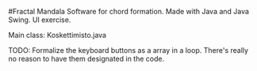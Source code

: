 #Fractal Mandala
Software for chord formation. 
Made with Java and Java Swing.
UI exercise.

Main class: Koskettimisto.java

TODO:
Formalize the keyboard buttons as a array in a loop. There's really no reason to have them designated in the code.
